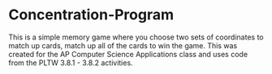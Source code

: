 # Concentration-Program
This is a simple memory game where you choose two sets of coordinates to match up cards, match up all of the cards to win the game. 
This was created for the AP Computer Science Applications class and uses code from the PLTW 3.8.1 - 3.8.2 activities.
